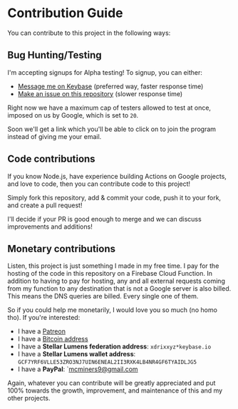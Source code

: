 # Contribution Guide
You can contribute to this project in the following ways:

## Bug Hunting/Testing
I'm accepting signups for Alpha testing! To signup, you can either:

- [Message me on Keybase](https://keybase.io/xdrixxyz)  (preferred way, faster response time)
- [Make an issue on this repository](https://github.com/xDrixxyz/1111resolver-gassist/issues/new) (slower response time)

Right now we have a maximum cap of testers allowed to test at once, imposed on us by Google, which is set to `20`.

Soon we'll get a link which you'll be able to click on to join the program instead of giving me your email.

## Code contributions
If you know Node.js, have experience building Actions on Google projects, and love to code, then you can contribute code to this project!

Simply fork this repository, add & commit your code, push it to your fork, and create a pull request!

I'll decide if your PR is good enough to merge and we can discuss improvements and additions!

## Monetary contributions
Listen, this project is just something I made in my free time. I pay for the hosting of the code in this repository on a Firebase Cloud Function. In addition to having to pay for hosting, any and all external requests coming from my function to any destination that is not a Google server is also billed. This means the DNS queries are billed. Every single one of them.

So if you could help me monetarily, I would love you so much (no homo tho). If you're interested:

- I have a [Patreon](https://patreon.com/xdrixxyz)
- I have a [Bitcoin address](bitcoin:352Uoq457FFSTrHose3LvFbgtxavLYz8kQ)
- I have a **Stellar Lumens federation address**: `xdrixxyz*keybase.io`
- I have a **Stellar Lumens wallet address**: `GCF7YRF6VLLE53ZRO3NJ7UIN6ENEAL2II3RXK4LB4NR4GF6TYAIDLJG5`
- I have a **PayPal**: `mcminers9@gmail.com

Again, whatever you can contribute will be greatly appreciated and put 100% towards the growth, improvement, and maintenance of this and my other projects.
